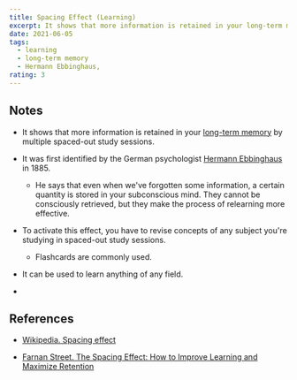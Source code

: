```yaml
---
title: Spacing Effect (Learning)
excerpt: It shows that more information is retained in your long-term memory by multiple spaced-out study sessions.
date: 2021-06-05
tags:
  - learning
  - long-term memory
  - Hermann Ebbinghaus,
rating: 3
---
```


## Notes

- It shows that more information is retained in your [long-term memory](/zettelkasten/long-term-memory) by multiple spaced-out study sessions.

- It was first identified by the German psychologist [Hermann Ebbinghaus](https://en.wikipedia.org/wiki/Hermann_Ebbinghaus) in 1885.

  - He says that even when we've forgotten some information, a certain quantity is stored in your subconscious mind. They cannot be consciously retrieved, but they make the process of relearning more effective.

- To activate this effect, you have to revise concepts of any subject you're studying in spaced-out study sessions.

  - Flashcards are commonly used.

- It can be used to learn anything of any field.

-

## References

- [Wikipedia. Spacing effect](https://en.wikipedia.org/wiki/Spacing_effect)

- [Farnan Street. The Spacing Effect: How to Improve Learning and Maximize Retention](https://fs.blog/2018/12/spacing-effect/)
